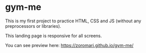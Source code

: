 # gym-me

This is my first project to practice HTML, CSS and JS (without any preprocessors or libraries). 

This landing page is responsive for all screens. 

You can see preview here:
https://zoromari.github.io/gym-me/
